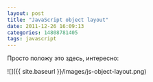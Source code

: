 ```yaml
---
layout: post
title: "JavaScript object layout"
date: 2011-12-26 16:09:13
categories: 14808781405
tags: javascript
---
```

Просто положу это здесь, интересно:

![]({{ site.baseurl }}/images/js-object-layout.png)